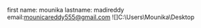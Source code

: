 first name: mounika
lastname: madireddy
email:mounicareddy555@gmail.com
![]C:\Users\Mounika\Desktop
